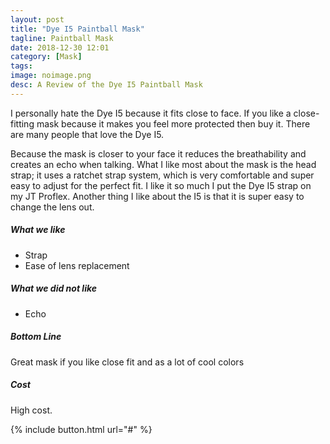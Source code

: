 ```yaml
---
layout: post
title: "Dye I5 Paintball Mask"
tagline: Paintball Mask
date: 2018-12-30 12:01
category: [Mask]
tags:
image: noimage.png
desc: A Review of the Dye I5 Paintball Mask
---
```

I personally hate the Dye I5 because it fits close to face. If you like a close-fitting mask because it makes you feel more protected then buy it. There are many people that love the Dye I5. 

Because the mask is closer to your face it reduces the breathability and creates an echo when talking. What I like most about the mask is the head strap; it uses a ratchet strap system, which is very comfortable and super easy to adjust for the perfect fit. I like it so much I put the Dye I5 strap on my JT Proflex. Another thing I like about the I5 is that it is super easy to change the lens out.

##### What we like

* Strap
* Ease of lens replacement
 
##### What we did not like

* Echo

##### Bottom Line

Great mask if you like close fit and as a lot of cool colors

##### Cost

High cost.

{% include button.html url="#" %}

[aws]: # "Link to product at Amazon"
